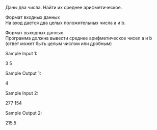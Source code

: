 Даны два числа. Найти их среднее арифметическое.

Формат входных данных\
На вход дается два целых положительных числа a и b.

Формат выходных данных\
Программа должна вывести среднее арифметическое чисел a и b (ответ может быть целым числом или дробным)

Sample Input 1:

3 5

Sample Output 1:

4

Sample Input 2:

277 154

Sample Output 2:

215.5